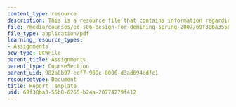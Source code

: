 ```yaml
---
content_type: resource
description: This is a resource file that contains information regarding report template.
file: /media/courses/ec-s06-design-for-demining-spring-2007/69f38ba355b86265b24a20774279f412_MITEC_S06S07_14template.pdf
file_type: application/pdf
learning_resource_types:
- Assignments
ocw_type: OCWFile
parent_title: Assignments
parent_type: CourseSection
parent_uid: 982a0b97-ecf7-969c-8006-d3ad694edfc1
resourcetype: Document
title: Report Template
uid: 69f38ba3-55b8-6265-b24a-20774279f412
---
```

